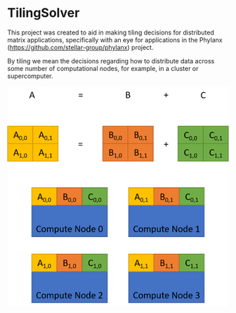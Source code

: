 # TilingSolver

This project was created to aid in making tiling decisions for distributed
matrix applications, specifically with an eye for applications in the Phylanx 
(https://github.com/stellar-group/phylanx) project.

By tiling we mean the decisions regarding how to distribute data across some
number of computational nodes, for example, in a cluster or supercomputer.

![Tiled Matrices for Add Operation](images/matrix_add_all_partitioned.png)
